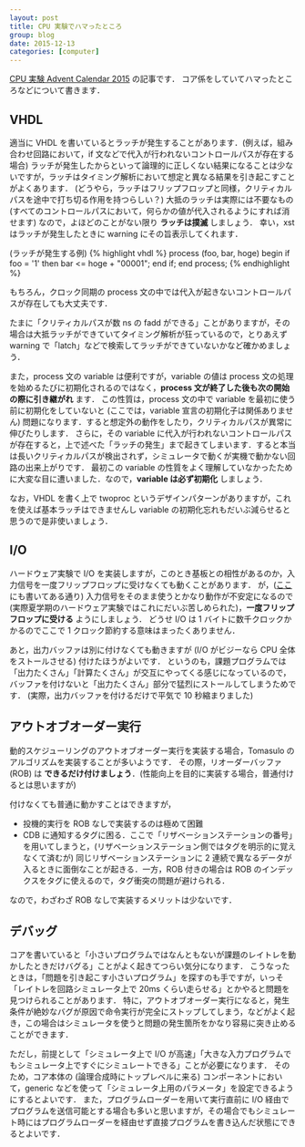 ```yaml
---
layout: post
title: CPU 実験でハマったところ
group: blog
date: 2015-12-13
categories: [computer]
---
```


[CPU 実験 Advent Calendar 2015](http://www.adventar.org/calendars/1056) の記事です．
コア係をしていてハマったところなどについて書きます．

## VHDL
適当に VHDL を書いているとラッチが発生することがあります．(例えば，組み合わせ回路において，if 文などで代入が行われないコントロールパスが存在する場合)
ラッチが発生したからといって論理的に正しくない結果になることは少ないですが，ラッチはタイミング解析において想定と異なる結果を引き起こすことがよくあります．
(どうやら，ラッチはフリップフロップと同様，クリティカルパスを途中で打ち切る作用を持つらしい？)
大抵のラッチは実際には不要なもの (すべてのコントロールパスにおいて，何らかの値が代入されるようにすれば消せます) なので，よほどのことがない限り **ラッチは撲滅** しましょう．
幸い，xst はラッチが発生したときに warning にその旨表示してくれます．

(ラッチが発生する例)
{% highlight vhdl %}
process (foo, bar, hoge)
begin
  if foo = '1' then
    bar <= hoge + "00001";
  end if;
end process;
{% endhighlight %}

もちろん，クロック同期の process 文の中では代入が起きないコントロールパスが存在しても大丈夫です．

たまに「クリティカルパスが数 ns の fadd ができる」ことがありますが，その場合は大抵ラッチができていてタイミング解析が狂っているので，とりあえず warning で「latch」などで検索してラッチができていないかなど確かめましょう．

また，process 文の variable は便利ですが，variable の値は process 文の処理を始めるたびに初期化されるのではなく，**process 文が終了した後も次の開始の際に引き継がれ** ます．
この性質は，process 文の中で variable を最初に使う前に初期化をしていないと (ここでは，variable 宣言の初期化子は関係ありません) 問題になります．すると想定外の動作をしたり，クリティカルパスが異常に伸びたりします．
さらに，その variable に代入が行われないコントロールパスが存在すると，上で述べた「ラッチの発生」まで起きてしまいます．すると本当は長いクリティカルパスが検出されず，シミュレータで動くが実機で動かない回路の出来上がりです．
最初この variable の性質をよく理解していなかったために大変な目に遭いました．なので，**variable は必ず初期化** しましょう．

なお，VHDL を書く上で twoproc というデザインパターンがありますが，これを使えば基本ラッチはできませんし variable の初期化忘れもだいぶ減らせると思うので是非使いましょう．

## I/O
ハードウェア実験で I/O を実装しますが，このとき基板との相性があるのか，入力信号を一度フリップフロップに受けなくても動くことがあります．
が，([ここ](http://umedaikiti.hatenablog.com/entry/2015/12/06/020103) にも書いてある通り)
入力信号をそのまま使うとかなり動作が不安定になるので (実際夏学期のハードウェア実験ではこれにだいぶ苦しめられた)，**一度フリップフロップに受ける** ようにしましょう．
どうせ I/O は 1 バイトに数千クロックかかるのでここで 1 クロック節約する意味はまったくありません．

あと，出力バッファは別に付けなくても動きますが (I/O がビジーなら CPU 全体をストールさせる) 付けたほうがよいです．
というのも，課題プログラムでは「出力たくさん」「計算たくさん」が交互にやってくる感じになっているので，バッファを付けないと「出力たくさん」部分で猛烈にストールしてしまうためです．
(実際，出力バッファを付けるだけで平気で 10 秒縮まりました)

## アウトオブオーダー実行
動的スケジューリングのアウトオブオーダー実行を実装する場合，Tomasulo のアルゴリズムを実装することが多いようです．
その際，リオーダーバッファ (ROB) は **できるだけ付けましょう**．(性能向上を目的に実装する場合，普通付けるとは思いますが)

付けなくても普通に動かすことはできますが，

- 投機的実行を ROB なしで実装するのは極めて困難
- CDB に通知するタグに困る．ここで「リザベーションステーションの番号」を用いてしまうと，(リザベーションステーション側ではタグを明示的に覚えなくて済むが) 同じリザベーションステーションに 2 連続で異なるデータが入るときに面倒なことが起きる．一方，ROB 付きの場合は ROB のインデックスをタグに使えるので，タグ衝突の問題が避けられる．

なので，わざわざ ROB なしで実装するメリットは少ないです．

## デバッグ
コアを書いていると「小さいプログラムではなんともないが課題のレイトレを動かしたときだけバグる」ことがよく起きてつらい気分になります．
こうなったときは，「問題を引き起こす小さいプログラム」を探すのも手ですが，いっそ「レイトレを回路シミュレータ上で 20ms くらい走らせる」とかやると問題を見つけられることがあります．
特に，アウトオブオーダー実行になると，発生条件が絶妙なバグが原因で命令実行が完全にストップしてしまう，などがよく起き，この場合はシミュレータを使うと問題の発生箇所をかなり容易に突き止めることができます．

ただし，前提として「シミュレータ上で I/O が高速」「大きな入力プログラムでもシミュレータ上ですぐにシミュレートできる」ことが必要になります．
そのため，コア本体の (論理合成時にトップレベルに来る) コンポーネントにおいて，generic などを使って「シミュレータ上用のパラメータ」を設定できるようにするとよいです．
また，プログラムローダーを用いて実行直前に I/O 経由でプログラムを送信可能とする場合も多いと思いますが，その場合でもシミュレート時にはプログラムローダーを経由せず直接プログラムを書き込んだ状態にできるとよいです．
